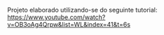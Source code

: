 Projeto elaborado utilizando-se do seguinte tutorial: https://www.youtube.com/watch?v=OB3oAg4Qrpw&list=WL&index=41&t=6s
